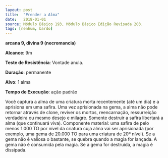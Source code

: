 ```yaml
---
layout: post
title:  "Prender a Alma"
date:   2018-01-01
source: Módulo Básico 193, Módulo Básico Edição Revisada 203.
tags: [nenhum, bardo]
---
```


**arcana 9, divina 9 (necromancia)**

**Alcance**: 9m

**Teste de Resistência**: Vontade anula.

**Duração**: permanente

**Alvo**: 1 alma

**Tempo de Execução**: ação padrão

Você captura a alma de uma criatura morta recentemente (até um dia) e a aprisiona em uma safira. Uma vez aprisionada na gema, a alma não pode retornar através de clone, reviver os mortos, reencarnação, ressurreição verdadeira ou mesmo desejo e milagre. Somente destruir a safira libertará a alma (que continuará viva).
Componente material: uma safira de pelo menos 1.000 TO por nível da criatura cuja alma vai ser aprisionada (por exemplo, uma gema de 20.000 TO para uma criatura de 20º nível). Se a gema não é valiosa o bastante, se quebra quando a magia for lançada. A gema não é consumida pela magia. Se a gema for destruída, a magia é dissipada.
